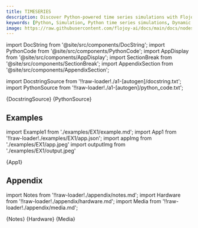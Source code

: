 ```yaml
---
title: TIMESERIES
description: Discover Python-powered time series simulations with Flojoy's TIMESERIES node. The TIMESERIES node generates a random timeseries vector.
keywords: [Python, Simulation, Python time series simulations, Dynamic time series modeling, Time series forecasting, Flojoy generator nodes, Python simulation tools, Time series analysis techniques, Time series simulation examples, Python simulation documentation, Dynamic data analysis, Time series modeling in Python]
image: https://raw.githubusercontent.com/flojoy-ai/docs/main/docs/nodes/GENERATORS/SIMULATIONS/TIMESERIES/examples/EX1/output.jpeg
---
```


[//]: # (Custom component imports)

import DocString from '@site/src/components/DocString';
import PythonCode from '@site/src/components/PythonCode';
import AppDisplay from '@site/src/components/AppDisplay';
import SectionBreak from '@site/src/components/SectionBreak';
import AppendixSection from '@site/src/components/AppendixSection';

[//]: # (Docstring)

import DocstringSource from '!!raw-loader!./a1-[autogen]/docstring.txt';
import PythonSource from '!!raw-loader!./a1-[autogen]/python_code.txt';

<DocString>{DocstringSource}</DocString>
<PythonCode GLink='GENERATORS/SIMULATIONS/TIMESERIES/TIMESERIES.py'>{PythonSource}</PythonCode>

<SectionBreak />

[//]: # (Examples)

## Examples

import Example1 from './examples/EX1/example.md';
import App1 from '!!raw-loader!./examples/EX1/app.json';
import appImg from './examples/EX1/app.jpeg'
import outputImg from './examples/EX1/output.jpeg'

<AppDisplay 
    nodeLabel='TIMESERIES'
    appImg={appImg}
    outputImg={outputImg}
    >
    {App1}
</AppDisplay>

<Example1 />

<SectionBreak />

[//]: # (Appendix)

## Appendix

import Notes from '!!raw-loader!./appendix/notes.md';
import Hardware from '!!raw-loader!./appendix/hardware.md';
import Media from '!!raw-loader!./appendix/media.md';

<AppendixSection index={0} folderPath='nodes/GENERATORS/SIMULATIONS/TIMESERIES/appendix/'>{Notes}</AppendixSection>
<AppendixSection index={1} folderPath='nodes/GENERATORS/SIMULATIONS/TIMESERIES/appendix/'>{Hardware}</AppendixSection>
<AppendixSection index={2} folderPath='nodes/GENERATORS/SIMULATIONS/TIMESERIES/appendix/'>{Media}</AppendixSection>